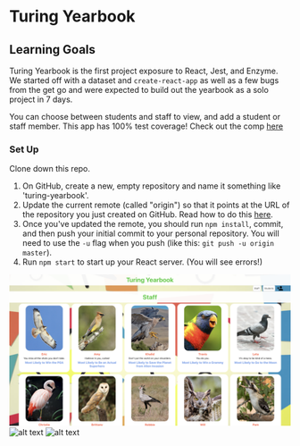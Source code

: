 # Turing Yearbook


## Learning Goals

Turing Yearbook is the first project exposure to React, Jest, and Enzyme. We started off with a dataset and `create-react-app` as well as a few bugs from the get go and were expected to build out the yearbook as a solo project in 7 days. 

You can choose between students and staff to view, and add a student or staff member. This app has 100% test coverage!
Check out the comp [here](http://frontend.turing.io/projects/turing-yearbook.html)

### Set Up

Clone down this repo.

1. On GitHub, create a new, empty repository and name it something like 'turing-yearbook'.
2. Update the current remote (called "origin") so that it points at the URL of the repository you just created on GitHub. Read how to do this [here](https://help.github.com/en/articles/changing-a-remotes-url).
3. Once you've updated the remote, you should run `npm install`, commit, and then push your initial commit to your personal repository. You will need to use the `-u` flag when you push (like this: `git push -u origin master`).
4. Run `npm start` to start up your React server. (You will see errors!)


![alt text](https://github.com/Nathan-Froeh/turing-yearbook/blob/master/Screen%20Shot%202019-07-01%20at%207.42.08%20AM.png)
![alt text](http://url/to/img.png)
![alt text](http://url/to/img.png)
